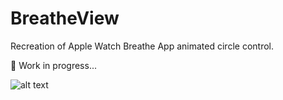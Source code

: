 # BreatheView
Recreation of Apple Watch Breathe App animated circle control. <br/>

:construction: Work in progress...<br/>

![alt text](https://github.com/oleh-zayats/BreatheView/blob/master/Examples/breathe-animation.gif)
